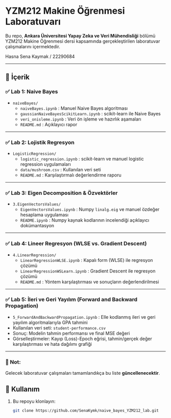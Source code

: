 
#  YZM212 Makine Öğrenmesi Laboratuvarı

Bu repo, **Ankara Üniversitesi Yapay Zeka ve Veri Mühendisliği** bölümü YZM212 Makine Öğrenmesi dersi kapsamında gerçekleştirilen laboratuvar çalışmalarını içermektedir.

Hasna Sena Kaymak / 22290684

---

## 📁 İçerik

### ✅ Lab 1: Naive Bayes
- `naiveBayes/`
  - `naiveBayes.ipynb` : Manuel Naive Bayes algoritması
  - `gaussianNaiveBayesScikitLearn.ipynb` : scikit-learn ile Naive Bayes
  - `veri_onisleme.ipynb` : Veri ön işleme ve hazırlık aşamaları
  - `README.md` : Açıklayıcı rapor

---

### ✅ Lab 2: Lojistik Regresyon
- `LogisticRegression/`
  - `logistic_regression.ipynb` : scikit-learn ve manuel logistic regression uygulamaları
  - `data/mushroom.csv` : Kullanılan veri seti
  - `README.md` : Karşılaştırmalı değerlendirme raporu

---

### ✅ Lab 3: Eigen Decomposition & Özvektörler
- `3.EigenVectorsValues/`
  - `EigenVectorsValues.ipynb` : Numpy `linalg.eig` ve manuel özdeğer hesaplama uygulaması
  - `README.ipynb` : Numpy kaynak kodlarının incelendiği açıklayıcı dokümantasyon

---

### ✅ Lab 4: Lineer Regresyon (WLSE vs. Gradient Descent)
- `4.LinearRegression/`
  - `LinearRegressionWLSE.ipynb` : Kapalı form (WLSE) ile regresyon çözümü
  - `LinearRegressionWSLearn.ipynb` : Gradient Descent ile regresyon çözümü
  - `README.md` : Yöntem karşılaştırması ve sonuçların değerlendirilmesi

---

### ✅ Lab 5: İleri ve Geri Yayılım (Forward and Backward Propagation)
- `5_ForwardAndBackwardPropagation.ipynb` : Elle kodlanmış ileri ve geri yayılım algoritmalarıyla GPA tahmini
- Kullanılan veri seti: `student-performance.csv`
- Sonuç: Modelin tahmin performansı ve final MSE değeri
- Görselleştirmeler: Kayıp (Loss)-Epoch eğrisi, tahmin/gerçek değer karşılaştırması ve hata dağılımı grafiği

---

### 📝 Not:
Gelecek laboratuvar çalışmaları tamamlandıkça bu liste **güncellenecektir**.

## 🚀 Kullanım

1. Bu repoyu klonlayın:

   ```bash
   git clone https://github.com/SenaKymk/naive_bayes_YZM212_lab.git

